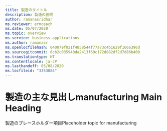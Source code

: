 ```yaml
---
title: 製造のタイトル
description: 製造の説明
author: ramanasridhar
ms.reviewer: ermceach
ms.date: 05/07/2020
ms.topic: overview
ms.service: business-applications
ms.author: ramanasr
ms.openlocfilehash: 040079f021f4858544f77a73c4b1629f1666396d
ms.sourcegitcommit: 6cb2c035940da2413f69c172d882df2d7d86b400
ms.translationtype: HT
ms.contentlocale: ja-JP
ms.lasthandoff: 05/08/2020
ms.locfileid: "3353884"
---
```

# <a name="manufacturing-main-heading"></a><span data-ttu-id="2d206-103">製造の主な見出し</span><span class="sxs-lookup"><span data-stu-id="2d206-103">manufacturing Main Heading</span></span> 

<span data-ttu-id="2d206-104">製造のプレースホルダー項目</span><span class="sxs-lookup"><span data-stu-id="2d206-104">Placeholder topic for manufacturing</span></span>
